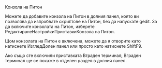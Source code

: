 <!--
Bulgarian translation of gedit-help po-file.
Copyright (C) 2012 Free Software Foundation, Inc.
Copyright (C) 2011, 2012 Krasimir Chonov <mk2616@abv.bg>.
This file is distributed under the same license as the gedit-help package.
Rostislav Raykov <zbrox@i-space.org>, 2005
Alexander Shopov <ash@kambanaria.org>, 2012.
Krasimir Chonov <mk2616@abv.bg>, 2011, 2012.

Translator credits:
Ростислав „zbrox“ Райков <zbrox@i-space.org>, 2005
Красимир Чонов <mk2616@abv.bg>, 2011, 2012
Александър Шопов <ash@kambanaria.org>, 2012.
-->

Конзола на Питон

Можете да добавите конзола на Питон в долния панел, която ви позволява да изпробвате скриптове на Питон, без да напускате <app>gedit</app>. За да включите конзолата на Питон, изберете <guiseq><gui>Редактиране</gui><gui>Настройки</gui><gui>Приставки</gui><gui>Конзола на Питон</gui></guiseq>.

Щом конзолата на Питон е включена, можете да я отворите като натиснете <guiseq><gui>Изглед</gui><gui>Долен панел</gui></guiseq> или просто като натиснете  <keyseq><key>Shift</key><key>F9</key></keyseq>.

Ако също сте включили приставката <gui>Вграден терминал</gui>, <gui>Вграден терминал</gui> ще се покаже в отделен раздел в долния панел.

